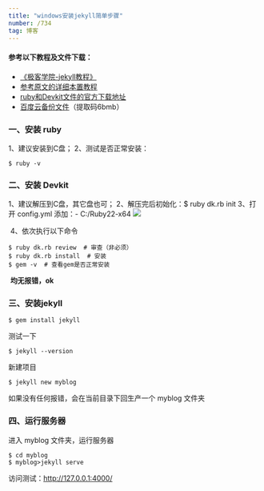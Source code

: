 ```yaml
---
title: "windows安装jekyll简单步骤"
number: /734  
tag: 博客 
---
```

#### **参考以下教程及文件下载：**
* [《极客学院-jekyll教程》](http://wiki.jikexueyuan.com/project/jekyll/usage.html)
* [参考原文的详细本置教程](https://blog.csdn.net/mouday/article/details/79300135)
* [ruby和Devkit文件的官方下载地址](https://rubyinstaller.org/downloads)
* [百度云备份文件](https://pan.baidu.com/s/17JZiIJNcRotmPAVObK16ew)（提取码6bmb）

### 一、安装 ruby 

1、建议安装到C盘；
2、测试是否正常安装：

```
$ ruby -v
```

### 二、安装 Devkit 

1、建议解压到C盘，其它盘也可；
2、解压完后初始化：$ ruby dk.rb init
3、打开 config.yml 添加：- C:/Ruby22-x64
	![](https://img-blog.csdn.net/20180209163453119?watermark/2/text/aHR0cDovL2Jsb2cuY3Nkbi5uZXQvbW91ZGF5/font/5a6L5L2T/fontsize/400/fill/I0JBQkFCMA==/dissolve/70)

​	4、依次执行以下命令

```
$ ruby dk.rb review  # 审查（非必须）
$ ruby dk.rb install  # 安装
$ gem -v  # 查看gem是否正常安装
```

​	**均无报错，ok**

###  三、安装jekyll

```
$ gem install jekyll
```

测试一下

```
$ jekyll --version
```

新建项目

```
$ jekyll new myblog
```

如果没有任何报错，会在当前目录下回生产一个 myblog 文件夹

### 四、运行服务器

进入 myblog 文件夹，运行服务器

```
$ cd myblog
$ myblog>jekyll serve
```

访问测试：http://127.0.0.1:4000/